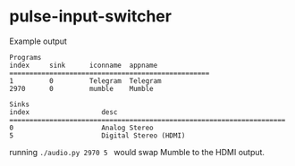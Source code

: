 # pulse-input-switcher

Example output

```
Programs
index     sink      iconname  appname   
==================================================
1         0         Telegram  Telegram  
2970      0         mumble    Mumble    

Sinks
index                  desc                   
=====================================================================
0                      Analog Stereo          
5                      Digital Stereo (HDMI)  

```


running ```./audio.py 2970 5 ``` would swap Mumble to the HDMI output.
